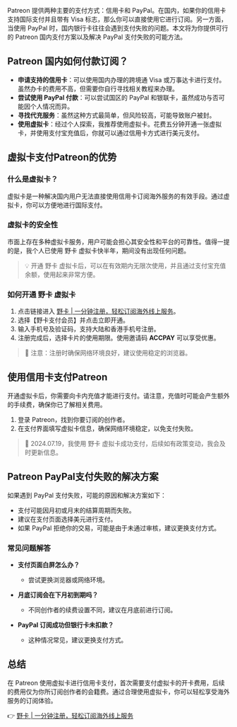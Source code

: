 Patreon 提供两种主要的支付方式：信用卡和 PayPal。在国内，如果你的信用卡支持国际支付并且带有 Visa 标志，那么你可以直接使用它进行订阅。另一方面，当使用 PayPal 时，国内银行卡往往会遇到支付失败的问题。本文将为你提供可行的 Patreon 国内支付方案以及解决 PayPal 支付失败的可能方法。

## Patreon 国内如何付款订阅？

- **申请支持的信用卡**：可以使用国内办理的跨境通 Visa 或万事达卡进行支付。虽然办卡的费用不高，但需要你自行寻找相关教程来办理。
- **尝试使用 PayPal 付款**：可以尝试国区的 PayPal 和银联卡，虽然成功与否可能因个人情况而异。
- **寻找代充服务**：虽然这种方式最简单，但风险较高，可能导致账户被封。
- **使用虚拟卡**：经过个人探索，我推荐使用虚拟卡。花费五分钟开通一张虚拟卡，并使用支付宝充值后，你就可以通过信用卡方式进行美元支付。

## 虚拟卡支付Patreon的优势

### 什么是虚拟卡？

虚拟卡是一种解决国内用户无法直接使用信用卡订阅海外服务的有效手段。通过虚拟卡，你可以方便地进行国际支付。

### 虚拟卡的安全性

市面上存在多种虚拟卡服务，用户可能会担心其安全性和平台的可靠性。值得一提的是，我个人已使用 野卡 虚拟卡快半年，期间没有出现任何问题。

> 💡 开通 野卡 虚拟卡后，可以在有效期内无限次使用，并且通过支付宝充值余额，使用起来非常方便。

### 如何开通 野卡 虚拟卡

1. 点击链接进入 [野卡 | 一分钟注册，轻松订阅海外线上服务](https://bit.ly/bewildcard)。
2. 选择【野卡支付会员】并点击立即开通。
3. 输入手机号及验证码，支持大陆和香港手机号注册。  
4. 注册完成后，选择卡片的使用期限。使用邀请码 **ACCPAY** 可以享受优惠。

> 🔔 注意：注册时确保网络环境良好，建议使用稳定的浏览器。

## 使用信用卡支付Patreon

开通虚拟卡后，你需要向卡内充值才能进行支付。请注意，充值时可能会产生额外的手续费，确保你已了解相关费用。

1. 登录 Patreon，找到你要订阅的创作者。
2. 在支付界面填写虚拟卡信息，确保网络环境稳定，以免支付失败。

> 🚀 2024.07.19，我使用 野卡 虚拟卡成功支付，后续如有政策变动，我会及时更新信息。

## Patreon PayPal支付失败的解决方案

如果遇到 PayPal 支付失败，可能的原因和解决方案如下：

- 支付可能因月初或月末的结算周期而失败。
- 建议在支付页面选择美元进行支付。
- 如果 PayPal 拒绝你的交易，可能是由于未通过审核，建议更换支付方式。

### 常见问题解答

- **支付页面白屏怎么办？**
  - 尝试更换浏览器或网络环境。

- **月底订阅会在下月初到期吗？**
  - 不同创作者的续费设置不同，建议在月底前进行订阅。

- **PayPal 订阅成功但银行卡未扣款？**
  - 这种情况常见，建议更换支付方式。

## 总结

在 Patreon 使用虚拟卡进行信用卡支付，首次需要支付虚拟卡的开卡费用，后续的费用仅为你所订阅创作者的会籍费。通过合理使用虚拟卡，你可以轻松享受海外服务的订阅体验。

👉 [野卡 | 一分钟注册，轻松订阅海外线上服务](https://bit.ly/bewildcard)